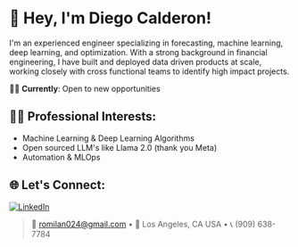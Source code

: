 # 👋 Hey, I'm Diego Calderon! 

I'm an experienced engineer specializing in forecasting, machine learning, deep learning, and optimization. With a strong background in financial engineering, I have built and deployed data driven products at scale, working closely with cross functional teams to identify high impact projects.

👨‍💻 **Currently**: Open to new opportunities

## 👨‍🔬 Professional Interests:
- Machine Learning & Deep Learning Algorithms
- Open sourced LLM's like Llama 2.0 (thank you Meta)
- Automation & MLOps
  
## 🌐 Let's Connect:
[![LinkedIn](https://img.shields.io/badge/LinkedIn-%230077B5.svg?&style=flat&logo=linkedin&logoColor=white)]([https://www.linkedin.com/in/diegocalderon/])

> 📧 romilan024@gmail.com • 📍 Los Angeles, CA USA • 📞 (909) 638-7784

